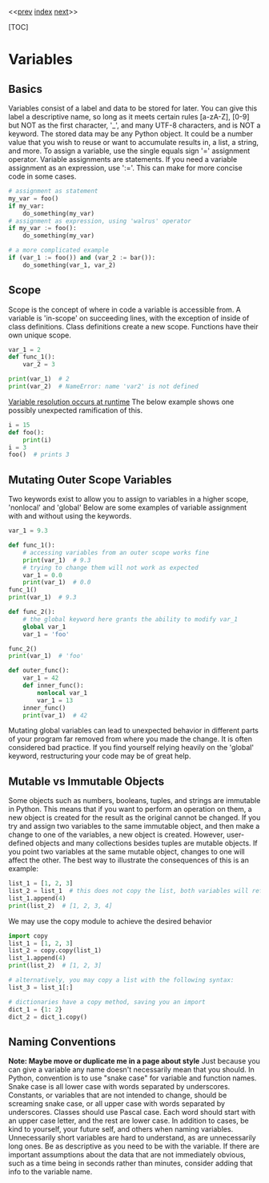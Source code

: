 <<[prev]({{int_programming_overview}}) [index]({{int_index}}) [next]({{int_first_projects}})>>

[TOC]

# Variables
## Basics

Variables consist of a label and data to be stored for later.
You can give this label a descriptive name, so long as it meets certain rules [a-zA-Z], [0-9] but NOT as the first character, '_', and many UTF-8 characters, and is NOT a keyword.
The stored data may be any Python object. It could be a number value that you wish to reuse or want to accumulate results in, a list, a string, and more.
To assign a variable, use the single equals sign '=' assignment operator.
Variable assignments are statements. If you need a variable assignment as an expression, use ':='.
This can make for more concise code in some cases.

```py
# assignment as statement
my_var = foo()
if my_var:
    do_something(my_var)
# assignment as expression, using 'walrus' operator
if my_var := foo():
    do_something(my_var)

# a more complicated example
if (var_1 := foo()) and (var_2 := bar()):
    do_something(var_1, var_2)
```

## Scope
Scope is the concept of where in code a variable is accessible from.
A variable is 'in-scope' on succeeding lines, with the exception of inside of class definitions.
Class definitions create a new scope.
Functions have their own unique scope.

```py
var_1 = 2
def func_1():
    var_2 = 3

print(var_1)  # 2
print(var_2)  # NameError: name 'var2' is not defined
```

[Variable resolution occurs at runtime](https://docs.python.org/3/reference/executionmodel.html?highlight=variable%20scope#interaction-with-dynamic-features)
The below example shows one possibly unexpected ramification of this.
```py
i = 15
def foo():
    print(i)
i = 3
foo()  # prints 3
```

## Mutating Outer Scope Variables

Two keywords exist to allow you to assign to variables in a higher scope, 'nonlocal' and 'global'
Below are some examples of variable assignment with and without using the keywords.

```py
var_1 = 9.3

def func_1():
    # accessing variables from an outer scope works fine
    print(var_1)  # 9.3
    # trying to change them will not work as expected
    var_1 = 0.0
    print(var_1)  # 0.0
func_1()
print(var_1)  # 9.3

def func_2():
    # the global keyword here grants the ability to modify var_1
    global var_1
    var_1 = 'foo'

func_2()
print(var_1)  # 'foo'
```

```py
def outer_func():
    var_1 = 42
    def inner_func():
        nonlocal var_1
        var_1 = 13
    inner_func()
    print(var_1)  # 42
```

Mutating global variables can lead to unexpected behavior in different parts of your program far removed from where you made the change.
It is often considered bad practice.
If you find yourself relying heavily on the 'global' keyword, restructuring your code may be of great help.

## Mutable vs Immutable Objects
Some objects such as numbers, booleans, tuples, and strings are immutable in Python.
This means that if you want to perform an operation on them, a new object is created for the result as the original cannot be changed.
If you try and assign two variables to the same immutable object, and then make a change to one of the variables, a new object is created.
However, user-defined objects and many collections besides tuples are mutable objects.
If you point two variables at the same mutable object, changes to one will affect the other.
The best way to illustrate the consequences of this is an example:
```py
list_1 = [1, 2, 3]
list_2 = list_1  # this does not copy the list, both variables will reference the same list
list_1.append(4)
print(list_2)  # [1, 2, 3, 4]
```
We may use the copy module to achieve the desired behavior
```py
import copy
list_1 = [1, 2, 3]
list_2 = copy.copy(list_1)
list_1.append(4)
print(list_2)  # [1, 2, 3]

# alternatively, you may copy a list with the following syntax:
list_3 = list_1[:]

# dictionaries have a copy method, saving you an import
dict_1 = {1: 2}
dict_2 = dict_1.copy()
```

## Naming Conventions
**Note: Maybe move or duplicate me in a page about style**
Just because you can give a variable any name doesn't necessarily mean that you should.
In Python, convention is to use "snake case" for variable and function names.
Snake case is all lower case with words separated by underscores.
Constants, or variables that are not intended to change, should be screaming snake case, or all upper case with words separated by underscores.
Classes should use Pascal case. Each word should start with an upper case letter, and the rest are lower case.
In addition to cases, be kind to yourself, your future self, and others when naming variables.
Unnecessarily short variables are hard to understand, as are unnecessarily long ones.
Be as descriptive as you need to be with the variable.
If there are important assumptions about the data that are not immediately obvious, such as a time being in seconds rather than minutes, consider adding that info to the variable name.
